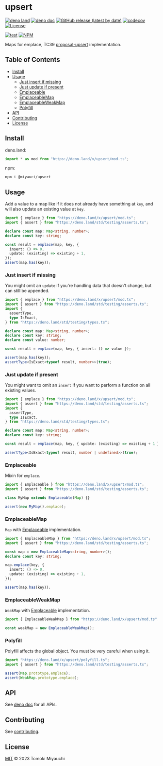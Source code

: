 # upsert

[![deno land](http://img.shields.io/badge/available%20on-deno.land/x-lightgrey.svg?logo=deno)](https://deno.land/x/upsert)
[![deno doc](https://doc.deno.land/badge.svg)](https://deno.land/x/upsert?doc)
[![GitHub release (latest by date)](https://img.shields.io/github/v/release/TomokiMiyauci/upsert)](https://github.com/TomokiMiyauci/upsert/releases)
[![codecov](https://codecov.io/github/TomokiMiyauci/upsert/branch/main/graph/badge.svg)](https://codecov.io/gh/TomokiMiyauci/upsert)
[![License](https://img.shields.io/github/license/TomokiMiyauci/upsert)](LICENSE)

[![test](https://github.com/TomokiMiyauci/upsert/actions/workflows/test.yaml/badge.svg)](https://github.com/TomokiMiyauci/upsert/actions/workflows/test.yaml)
[![NPM](https://nodei.co/npm/@miyauci/upsert.png?mini=true)](https://nodei.co/npm/@miyauci/upsert/)

Maps for emplace, TC39
[proposal-upsert](https://github.com/tc39/proposal-upsert) implementation.

## Table of Contents <!-- omit in toc -->

- [Install](#install)
- [Usage](#usage)
  - [Just insert if missing](#just-insert-if-missing)
  - [Just update if present](#just-update-if-present)
  - [Emplaceable](#emplaceable)
  - [EmplaceableMap](#emplaceablemap)
  - [EmplaceableWeakMap](#emplaceableweakmap)
  - [Polyfill](#polyfill)
- [API](#api)
- [Contributing](#contributing)
- [License](#license)

## Install

deno.land:

```ts
import * as mod from "https://deno.land/x/upsert/mod.ts";
```

npm:

```bash
npm i @miyauci/upsert
```

## Usage

Add a value to a map like if it does not already have something at `key`, and
will also update an existing value at `key`.

```ts
import { emplace } from "https://deno.land/x/upsert/mod.ts";
import { assert } from "https://deno.land/std/testing/asserts.ts";

declare const map: Map<string, number>;
declare const key: string;

const result = emplace(map, key, {
  insert: () => 0,
  update: (existing) => existing + 1,
});
assert(map.has(key));
```

### Just insert if missing

You might omit an `update` if you're handling data that doesn't change, but can
still be appended.

```ts
import { emplace } from "https://deno.land/x/upsert/mod.ts";
import { assert } from "https://deno.land/std/testing/asserts.ts";
import {
  assertType,
  type IsExact,
} from "https://deno.land/std/testing/types.ts";

declare const map: Map<string, number>;
declare const key: string;
declare const value: number;

const result = emplace(map, key, { insert: () => value });

assert(map.has(key));
assertType<IsExact<typeof result, number>>(true);
```

### Just update if present

You might want to omit an `insert` if you want to perform a function on all
existing values.

```ts
import { emplace } from "https://deno.land/x/upsert/mod.ts";
import { assert } from "https://deno.land/std/testing/asserts.ts";
import {
  assertType,
  type IsExact,
} from "https://deno.land/std/testing/types.ts";

declare const map: Map<string, number>;
declare const key: string;

const result = emplace(map, key, { update: (existing) => existing + 1 });

assertType<IsExact<typeof result, number | undefined>>(true);
```

### Emplaceable

Mixin for `emplace`.

```ts
import { Emplaceable } from "https://deno.land/x/upsert/mod.ts";
import { assert } from "https://deno.land/std/testing/asserts.ts";

class MyMap extends Emplaceable(Map) {}

assert(new MyMap().emplace);
```

### EmplaceableMap

`Map` with [Emplaceable](#emplaceable) implementation.

```ts
import { EmplaceableMap } from "https://deno.land/x/upsert/mod.ts";
import { assert } from "https://deno.land/std/testing/asserts.ts";

const map = new EmplaceableMap<string, number>();
declare const key: string;

map.emplace(key, {
  insert: () => 0,
  update: (existing) => existing + 1,
});

assert(map.has(key));
```

### EmplaceableWeakMap

`WeakMap` with [Emplaceable](#emplaceable) implementation.

```ts
import { EmplaceableWeakMap } from "https://deno.land/x/upsert/mod.ts";

const weakMap = new EmplaceableWeakMap();
```

### Polyfill

Polyfill affects the global object. You must be very careful when using it.

```ts
import "https://deno.land/x/upsert/polyfill.ts";
import { assert } from "https://deno.land/std/testing/asserts.ts";

assert(Map.prototype.emplace);
assert(WeakMap.prototype.emplace);
```

## API

See [deno doc](https://deno.land/x/upsert?doc) for all APIs.

## Contributing

See [contributing](CONTRIBUTING.md).

## License

[MIT](LICENSE) © 2023 Tomoki Miyauchi
